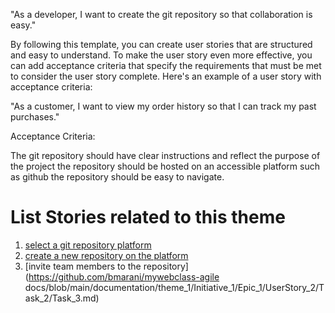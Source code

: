 "As a developer, I want to create the git repository so that collaboration is easy."

By following this template, you can create user stories that are structured and easy to understand. To make the user story even more effective, you can add acceptance criteria that specify the requirements that must be met to consider the user story complete. Here's an example of a user story with acceptance criteria:

"As a customer, I want to view my order history so that I can track my past purchases."

Acceptance Criteria:

The git repository should have clear instructions and reflect the purpose of the project
the repository should be hosted on an accessible platform such as github
the repository should be easy to navigate. 


# List Stories related to this theme
1. [select a git repository platform](https://github.com/bmarani/mywebclass-agile-docs/blob/main/documentation/theme_1/Initiative_1/Epic_1/UserStory_2/Task_2/Task_1.md)
2. [create a new repository on the platform](https://github.com/bmarani/mywebclass-agile-docs/blob/main/documentation/theme_1/Initiative_1/Epic_1/UserStory_2/Task_2/Task_2.md)
3. [invite team members to the repository](https://github.com/bmarani/mywebclass-agile docs/blob/main/documentation/theme_1/Initiative_1/Epic_1/UserStory_2/Task_2/Task_3.md)
